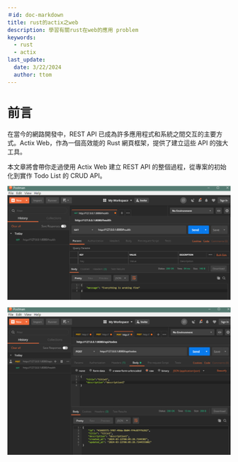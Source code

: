 ```yaml
---
＃id: doc-markdown
title: rust的actix之web
description: 學習有關rust在web的應用 problem
keywords:
  - rust
  - actix
last_update:
  date: 3/22/2024
  author: ttom
---
```


# 前言
  在當今的網路開發中，REST API 已成為許多應用程式和系統之間交互的主要方式。Actix Web，作為一個高效能的 Rust 網頁框架，提供了建立這些 API 的強大工具。

本文章將會帶你走過使用 Actix Web 建立 REST API 的整個過程，從專案的初始化到實作 Todo List 的 CRUD API。

 ![actix_web](./img/actix_web_2024-03-22_11-19-25.png)




 ![actix_web](./img/actix_web_2024-03-22_14-05-49.png)